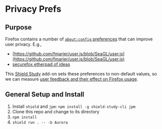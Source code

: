 # Privacy Prefs

## Purpose

Firefox contains a number of [`about:config`
preferences](http://searchfox.org/mozilla-central/source/modules/libpref/init/all.js) 
that can improve user privacy. E.g.,

* [https://github.com/fmarier/user.js/blob/SeaGL/user.js](https://github.com/fmarier/user.js/blob/SeaGL/user.js)
* [securefox etherpad of
  ideas](https://public.etherpad-mozilla.org/p/securefox)

This [Shield Study](https://wiki.mozilla.org/Firefox/Shield/Shield_Studies) 
add-on sets these preferences to non-default values, so we can measure [user 
feedback and their effect on Firefox
usage](https://wiki.mozilla.org/Firefox/Shield/Shield_Studies#What_data_do_Shield_Studies_normally_collect.3F).

## General Setup and Install

1. Install `shield` and `jpm`: `npm install -g shield-study-cli jpm`
2. Clone this repo and change to its directory
3. `npm install`
4. `shield run . -- -b Aurora`

